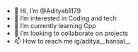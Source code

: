 - 👋 Hi, I’m @Adityab1179
- 👀 I’m interested in Coding and tech
- 🌱 I’m currently learning Cpp
- 💞️ I’m looking to collaborate on projects 
- 📫 How to reach me ig/aditya__bansal__

<!---
Adityab1179/Adityab1179 is a ✨ special ✨ repository because its `README.md` (this file) appears on your GitHub profile.
You can click the Preview link to take a look at your changes.
--->
